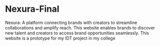 # Nexura-Final
Nexura: A platform connecting brands with creators to streamline collaborations and amplify reach. This website enables brands to discover new talent and creators to access brand opportunities seamlessly. This website is a prototype for my IDT project in my college 
